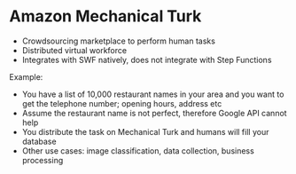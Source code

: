 # Amazon Mechanical Turk

- Crowdsourcing marketplace to perform human tasks
- Distributed virtual workforce
- Integrates with SWF natively, does not integrate with Step Functions
  
Example:
- You have a list of 10,000 restaurant names in your area and you want to get the telephone number; opening hours, address etc
- Assume the restaurant name is not perfect, therefore Google API cannot help
- You distribute the task on Mechanical Turk and humans will fill your database
- Other use cases: image classification, data collection, business processing

